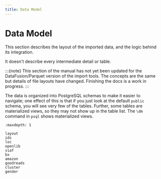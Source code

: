 ```yaml
---
title: Data Model
---
```


# Data Model

This section describes the layout of the imported data, and the logic behind its
integration.

It doesn't describe every intermediate detail or table.

:::{note}
This section of the manual has not yet been updated for the DataFusion/Parquet version of the import tools. The concepts are the
same but details of file layouts have changed.  Finishing the docs is a work in progress.
:::

The data is organized into PostgreSQL schemas to make it easier to navigate; one effect of this is that if you just look at the default `public` schema, you will see very few of the tables.  Further, some tables are materialized views, so they may not show up in the table list.  The `\dm` command in `psql` shows materialized views.

```{toctree}
:maxdepth: 1

layout
ids
loc
openlib
viaf
bx
amazon
goodreads
cluster
gender
```
